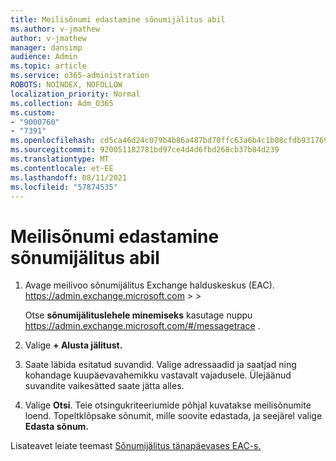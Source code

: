 ```yaml
---
title: Meilisõnumi edastamine sõnumijälitus abil
ms.author: v-jmathew
author: v-jmathew
manager: dansimp
audience: Admin
ms.topic: article
ms.service: o365-administration
ROBOTS: NOINDEX, NOFOLLOW
localization_priority: Normal
ms.collection: Adm_O365
ms.custom:
- "9000760"
- "7391"
ms.openlocfilehash: cd5ca46d24c079b4b86a487bd70ffc63a6b4c1b08cfdb931769db8d16db3c3fd
ms.sourcegitcommit: 920051182781bd97ce4d4d6fbd268cb37b84d239
ms.translationtype: MT
ms.contentlocale: et-EE
ms.lasthandoff: 08/11/2021
ms.locfileid: "57874535"
---
```

# <a name="submit-an-email-message-using-message-trace"></a>Meilisõnumi edastamine sõnumijälitus abil

1. Avage meilivoo sõnumijälitus Exchange halduskeskus (EAC). <https://admin.exchange.microsoft.com> \>  \> 

   Otse **sõnumijälituslehele minemiseks** kasutage nuppu <https://admin.exchange.microsoft.com/#/messagetrace> .

2. Valige **+ Alusta jälitust.**
3. Saate läbida esitatud suvandid. Valige adressaadid ja saatjad ning kohandage kuupäevavahemikku vastavalt vajadusele. Ülejäänud suvandite vaikesätted saate jätta alles.
4. Valige **Otsi**. Teie otsingukriteeriumide põhjal kuvatakse meilisõnumite loend. Topeltklõpsake sõnumit, mille soovite edastada, ja seejärel valige **Edasta sõnum.**

Lisateavet leiate teemast [Sõnumijälitus tänapäevases EAC-s.](https://docs.microsoft.com/exchange/monitoring/trace-an-email-message/message-trace-modern-eac)
